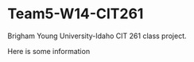 Team5-W14-CIT261
================

Brigham Young University-Idaho CIT 261 class project.

Here is some information